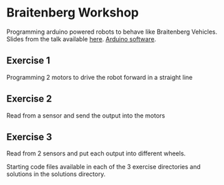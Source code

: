 # Braitenberg Workshop

Programming arduino powered robots to behave like Braitenberg Vehicles. Slides from the talk available [here](http://braitenberg.s3-website-eu-west-1.amazonaws.com/). [Arduino software](https://www.arduino.cc/en/Main/Software).

## Exercise 1
Programming 2 motors to drive the robot forward in a straight line

## Exercise 2
Read from a sensor and send the output into the motors

## Exercise 3
Read from 2 sensors and put each output into different wheels.

Starting code files available in each of the 3 exercise directories and solutions in the solutions directory.
